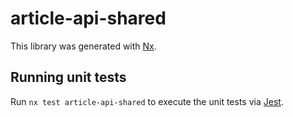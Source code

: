 # article-api-shared

This library was generated with [Nx](https://nx.dev).

## Running unit tests

Run `nx test article-api-shared` to execute the unit tests via [Jest](https://jestjs.io).
